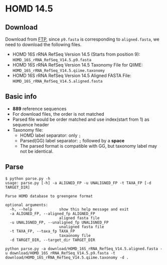 # HOMD 14.5

## Download
Download from [FTP](ftp://www.homd.org/16S_rRNA_refseq/HOMD_16S_rRNA_RefSeq/), since `p9.fasta` is corresponding to `aligned.fasta`, we need to download the following files.

* HOMD 16S rRNA RefSeq Version 14.5 (Starts from position 9): `HOMD_16S_rRNA_RefSeq_V14.5.p9.fasta`
* HOMD 16S rRNA RefSeq Version 14.5 Taxonomy File for QIIME: `HOMD_16S_rRNA_RefSeq_V14.5.qiime.taxonomy`
* HOMD 16S rRNA RefSeq Version 14.5 Aligned FASTA File: `HOMD_16S_rRNA_RefSeq_V14.5.aligned.fasta`

## Basic info

* __889__ reference sequences
* For download files, the order is not matched
* Parsed file would be order matched and use index(start from 1) as sequence header
* Taxonomy file:
	* HOMD label separator: only `;`  
	* Parsed(GG) label separator: `;` followed by a __space__
	* The parsed format is compatible with GG, but taxonomy label may not be identical.


## Parse
```
$ python parse.py -h
usage: parse.py [-h] -a ALIGNED_FP -u UNALIGNED_FP -t TAXA_FP [-d TARGET_DIR]

Parse HOMD database to greengene format

optional arguments:
  -h, --help            show this help message and exit
  -a ALIGNED_FP, --aligned_fp ALIGNED_FP
                        aligned fasta file
  -u UNALIGNED_FP, --unaligned_fp UNALIGNED_FP
                        unaligned fasta file
  -t TAXA_FP, --taxa_fp TAXA_FP
                        taxaonomy file
  -d TARGET_DIR, --target_dir TARGET_DIR

python parse.py -a download/HOMD_16S_rRNA_RefSeq_V14.5.aligned.fasta -u download/HOMD_16S_rRNA_RefSeq_V14.5.p9.fasta -t download/HOMD_16S_rRNA_RefSeq_V14.5.qiime.taxonomy -d .
```
